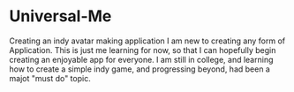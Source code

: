 # Universal-Me
Creating an indy avatar making application
I am new to creating any form of Application. This is just me learning for now, so that I can hopefully begin creating an enjoyable app for everyone. I am still in college, and learning how to create a simple indy game, and progressing beyond, had been a majot "must do" topic. 
